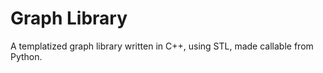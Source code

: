<h1> Graph Library </h1>
A templatized graph library written in C++, using STL, made callable from Python.
